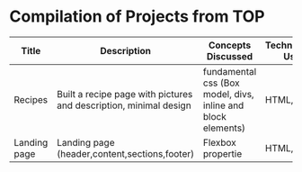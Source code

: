 
# Compilation of Projects from TOP

| Title                | Description                          | Concepts Discussed     | Technologies Used | Live Page                              | Repository                          |
|----------------------|--------------------------------------|------------------------|-------------------|----------------------------------------|-------------------------------------|
| Recipes         | Built a recipe page with pictures and description, minimal design  | fundamental css (Box model, divs, inline and block elements) | HTML, CSS         | [Live Demo](https://bmbenkyou.github.io/the-odin-project-ls/recipes-proj/)       | [GitHub](https://github.com/BMBenkyou/the-odin-project-ls/tree/main/recipes-proj)  |
|Landing page         | Landing page (header,content,sections,footer)            | Flexbox propertie | HTML, CSS | [Live Demo](https://bmbenkyou.github.io/the-odin-project-ls/landing-page/)       | [GitHub](https://github.com/BMBenkyou/the-odin-project-ls/tree/main/landing-page)  |
